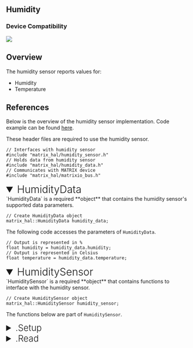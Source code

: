 <h2 style="padding-top:0">Humidity</h2>

### Device Compatibility
<img class="creator-compatibility-icon" src="../../img/creator-icon.svg">

## Overview

The humidity sensor reports values for:

* Humidity
* Temperature

## References

Below is the overview of the humidity sensor implementation. Code example can be found [here](/matrix-hal/examples/humidity).

These header files are required to use the humidity sensor.

```language-cpp
// Interfaces with humidity sensor
#include "matrix_hal/humidity_sensor.h"
// Holds data from humidity sensor
#include "matrix_hal/humidity_data.h"
// Communicates with MATRIX device
#include "matrix_hal/matrixio_bus.h"
```

<details open>
<summary style="font-size: 1.75rem; font-weight: 300;">HumidityData</summary>
`HumidityData` is a required **object** that contains the humidity sensor's supported data parameters.

```language-cpp
// Create HumidityData object
matrix_hal::HumidityData humidity_data;
```

The following code accesses the parameters of `HumidityData`.

```language-cpp
// Output is represented in %
float humidity = humidity_data.humidity; 
// Output is represented in Celsius
float temperature = humidity_data.temperature; 
```
</details>

<details open>
<summary style="font-size: 1.75rem; font-weight: 300;">HumiditySensor</summary>
`HumiditySensor` is a required **object** that contains functions to interface with the humidity sensor.

```language-cpp
// Create HumiditySensor object
matrix_hal::HumiditySensor humidity_sensor;
```
The functions below are part of `HumiditySensor`.

<details>
<summary style="font-size: 1.5rem; font-weight: 300;">.Setup</summary>
`Setup` is a **function** that takes a `MatrixIOBus` object as a parameter and sets that object as the bus to use for communicating with MATRIX device.

```language-cpp
// Function declaration in header file
void Setup(MatrixIOBus *bus);
```

```language-cpp
// Set humidity_sensor to use MatrixIOBus bus
humidity_sensor.Setup(&bus);
```
</details>

<details>
<summary style="font-size: 1.5rem; font-weight: 300;">.Read</summary>
`Read` is a **function** that takes a `HumidityData` object as a parameter and writes the current humidity sensor data into the `HumidityData` object.

```language-cpp
// Function declaration in header file
bool Read(HumidityData *data);
```

```language-cpp
// Overwrites humidity_data with new data from humidity sensor
humidity_sensor.Read(&humidity_data);
```
</details>
</details>